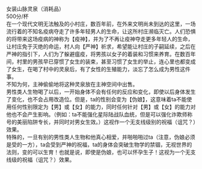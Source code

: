<title>女装山脉灵泉</title>
<meta name="GENERATOR" content="WinCHM">
<meta http-equiv="Content-Type" content="text/html; charset=gb2312">
<br>女装山脉灵泉（消耗品）
<br>500分/杯
<br>在一个现代文明无法触及的小村庄，数百年前，在外来文明尚未到达的这里，一场流行着的不知名疫病夺走了许多年轻男人的生命，让这所村庄濒临灭亡。人们恐惧的将带来这场疫病的神称为【疫神】，并为了不再让疫神夺走更多年轻人的生命，让村庄免于灭绝的命运，村人向【严神】祈求，希望能让村庄的子嗣延续，之后在严神的指引下，人们为了躲避瘟疫，将男孩以女子的着装和习惯来养育。在数百年间，村里的男孩早已穿惯了女生的装束，甚至习惯了女生的举止，连心里也都变成了女生，在喝了村中的灵泉后，有了女性的生殖能力，淡忘了怎么成为男性这件事。
<br>不知为何，主神偷偷地将这种灵泉放在主神空间中出售。
<br>男性类人生物喝了以后，一开始身体不会有任何的反应和变化，即使以后身体发生了变化，也不会占用改造位。但是，ta的性别会变为【伪娘】，这意味着ta不能使用任何性别限定为【男】或【女】的能力，同时任何针对【男】或【女】的能力对他也不会产生影响。（例如：ta不能强化星际陆战队血统，但是可以强化诈欺师称号的美丽陷阱专长，并同时对男女生效。）这视作一个无支线级别的祝福（诅咒？）效果。
<br>特殊的，一旦有别的男性类人生物和他真心相爱，并啪啪啪过ta（注意，伪娘必须是受的一方），ta会受到严神的祝福，ta的身体会突破生物学的禁锢，无视世界的法则，变的可以生育！也就是说，即使是伪娘，也可以怀孕生子！这视为一个无支线级的祝福（诅咒？）效果。